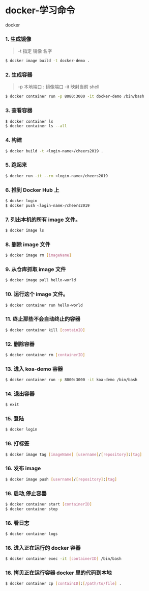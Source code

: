 # docker-学习命令

docker

### 1. 生成镜像

> -t 指定 镜像 名字

```bash
$ docker image build -t docker-demo .
```

### 2. 生成容器

> -p 本地端口 : 镜像端口 -it 映射当前 shell

```bash
$ docker container run -p 8080:3000 -it docker-demo /bin/bash
```

### 3. 查看容器

```bash
$ docker container ls
$ docker container ls --all
```

### 4. 构建

```bash
$ docker build -t <login-name>/cheers2019 .
```

### 5. 跑起来

```bash
$ docker run -it --rm <login-name>/cheers2019
```

### 6. 推到 Docker Hub 上

```bash
$ docker login
$ docker push <login-name>/cheers2019
```

### 7. 列出本机的所有 image 文件。

```bash
$ docker image ls
```

### 8. 删除 image 文件

```bash
$ docker image rm [imageName]
```

### 9. 从仓库抓取 image 文件

```bash
$ docker image pull hello-world
```

### 10. 运行这个 image 文件。

```bash
$ docker container run hello-world
```

### 11. 终止那些不会自动终止的容器

```bash
$ docker container kill [containID]
```

### 12. 删除容器

```bash
$ docker container rm [containerID]
```

### 13. 进入 koa-demo 容器

```bash
$ docker container run -p 8000:3000 -it koa-demo /bin/bash
```

### 14. 退出容器

```bash
$ exit
```

### 15. 登陆

```bash
$ docker login
```

### 16. 打标签

```bash
$ docker image tag [imageName] [username]/[repository]:[tag]
```

### 16. 发布 image

```bash
$ docker image push [username]/[repository]:[tag]
```

### 16. 启动,停止容器

```bash
$ docker container start [containerID]
$ docker container stop
```

### 16. 看日志

```bash
$ docker container logs
```

### 16. 进入正在运行的 docker 容器

```bash
$ docker container exec -it [containerID] /bin/bash
```

### 16. 拷贝正在运行容器 docker 里的代码到本地

```bash
$ docker container cp [containID]:[/path/to/file] .
```
